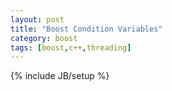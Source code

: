 ```yaml
---
layout: post
title: "Boost Condition Variables"
category: boost
tags: [boost,c++,threading]
---
```

{% include JB/setup %}
